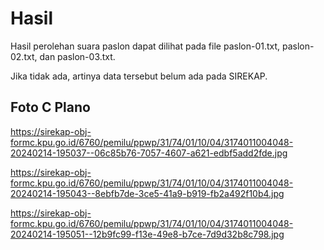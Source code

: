 # Hasil

Hasil perolehan suara paslon dapat dilihat pada file paslon-01.txt, paslon-02.txt, dan paslon-03.txt.

Jika tidak ada, artinya data tersebut belum ada pada SIREKAP.

## Foto C Plano

https://sirekap-obj-formc.kpu.go.id/6760/pemilu/ppwp/31/74/01/10/04/3174011004048-20240214-195037--06c85b76-7057-4607-a621-edbf5add2fde.jpg

https://sirekap-obj-formc.kpu.go.id/6760/pemilu/ppwp/31/74/01/10/04/3174011004048-20240214-195043--8ebfb7de-3ce5-41a9-b919-fb2a492f10b4.jpg

https://sirekap-obj-formc.kpu.go.id/6760/pemilu/ppwp/31/74/01/10/04/3174011004048-20240214-195051--12b9fc99-f13e-49e8-b7ce-7d9d32b8c798.jpg
